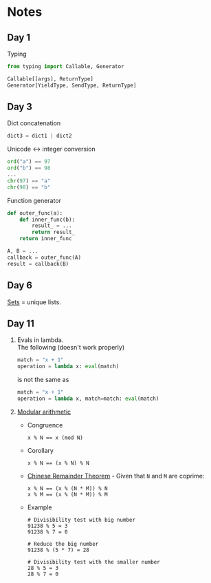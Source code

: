 # Notes

## Day 1
Typing
```python
from typing import Callable, Generator

Callable[[args], ReturnType]
Generator[YieldType, SendType, ReturnType]
```

## Day 3
Dict concatenation
```python
dict3 = dict1 | dict2
```

Unicode <-> integer conversion
```python
ord("a") == 97
ord("b") == 98
...
chr(97) == "a"
chr(98) == "b"
```

Function generator
```python
def outer_func(a):
    def inner_func(b):
        result_ = ...
        return result_
    return inner_func

A, B = ...
callback = outer_func(A)
result = callback(B)
```

## Day 6
[Sets](https://docs.python.org/3/tutorial/datastructures.html#sets) = unique lists.


## Day 11
1. Evals in lambda.  
    The following (doesn't work properly)
    ```python
    match = "x + 1"
    operation = lambda x: eval(match)
    ```
    is not the same as
    ```python
    match = "x + 1"
    operation = lambda x, match=match: eval(match)
    ```
2. [Modular arithmetic](https://en.wikipedia.org/wiki/Modular_arithmetic)  
    * Congruence
        ```
        x % N == x (mod N)
        ```
    
    * Corollary
        ```
        x % N == (x % N) % N
        ```
   * [Chinese Remainder Theorem](https://en.wikipedia.org/wiki/Chinese_remainder_theorem) -
      Given that `N` and `M` are coprime:  
      ```
      x % N == (x % (N * M)) % N
      x % M == (x % (N * M)) % M
      ```
   * Example  
       ```
       # Divisibility test with big number
       91238 % 5 = 3
       91238 % 7 = 0
       
       # Reduce the big number
       91238 % (5 * 7) = 28
       
       # Divisibility test with the smaller number
       28 % 5 = 3
       28 % 7 = 0
       ```